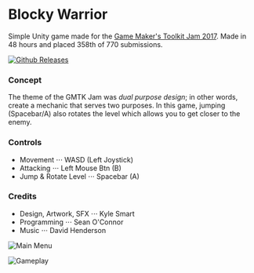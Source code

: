 # Blocky Warrior
Simple Unity game made for the [Game Maker's Toolkit Jam 2017](https://itch.io/jam/gmtk-jam). Made in 48 hours and placed 358th of 770 submissions.

[![Github Releases](https://img.shields.io/github/downloads/seaneoo/Blocky-Warrior/latest/total.svg)](https://github.com/seaneoo/Blocky-Warrior/releases/tag/1.0.0)

### Concept
The theme of the GMTK Jam was _dual purpose design_; in other words, create a mechanic that serves two purposes. In this game, jumping (Spacebar/A) also rotates the level which allows you to get closer to the enemy.

### Controls
* Movement
⋅⋅⋅ WASD (Left Joystick)
* Attacking
⋅⋅⋅ Left Mouse Btn (B)
* Jump & Rotate Level
⋅⋅⋅ Spacebar (A)

### Credits
* Design, Artwork, SFX
⋅⋅⋅ Kyle Smart
* Programming
⋅⋅⋅ Sean O'Connor
* Music
⋅⋅⋅ David Henderson

![Main Menu](https://i.imgur.com/hlB5IQJ.png)

![Gameplay](https://i.imgur.com/ryoAJyl.png)
